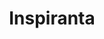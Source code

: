 ---
sw-dress-id: inspiranta
sw-dress-collection-id: deluxe
sw-dress-name: Inspiranta
sw-dress-producer: Olya Mak
sw-dress-colors:
  - слонова кост
sw-dress-sizes: от XS до 5XL
sw-dress-modelSize: M, слонова кост
sw-dress-price: 1570
sw-dress-description: &desc |-
  Винтидж дизайнът на тази рокля ще ти придаде женственост и лекота. Корсажът, украсено с пайети, е луксозно съчетан със свободно падаща феерична пола от шифон, която завършва с шлейф и придава на роклята кралски щрих.

  Възможни са леки промени по дизайна.
sw-dress-photos:
  - front
  - back
  - close
# ===========
description: *desc
layout: dress
permalink: /dresses/inspiranta
title: Inspiranta
---